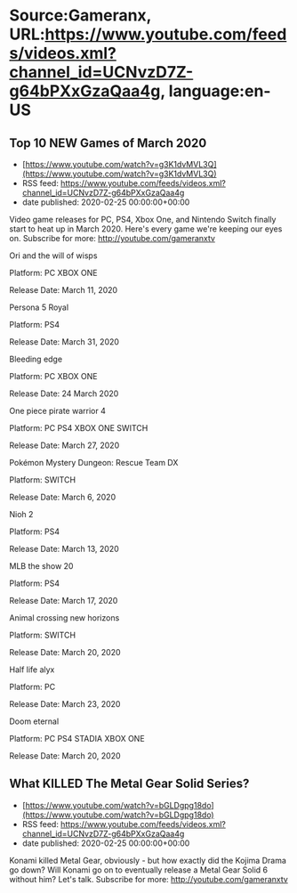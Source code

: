 # Source:Gameranx, URL:https://www.youtube.com/feeds/videos.xml?channel_id=UCNvzD7Z-g64bPXxGzaQaa4g, language:en-US

## Top 10 NEW Games of March 2020
 - [https://www.youtube.com/watch?v=g3K1dvMVL3Q](https://www.youtube.com/watch?v=g3K1dvMVL3Q)
 - RSS feed: https://www.youtube.com/feeds/videos.xml?channel_id=UCNvzD7Z-g64bPXxGzaQaa4g
 - date published: 2020-02-25 00:00:00+00:00

Video game releases for PC, PS4, Xbox One, and Nintendo Switch finally start to heat up in March 2020. Here's every game we're keeping our eyes on.
Subscribe for more: http://youtube.com/gameranxtv

Ori and the will of wisps 

Platform: PC XBOX ONE

Release Date: March 11, 2020



Persona 5 Royal

Platform: PS4

Release Date: March 31, 2020



Bleeding edge

Platform: PC XBOX ONE

Release Date: 24 March 2020



One piece pirate warrior 4

Platform: PC PS4 XBOX ONE SWITCH

Release Date: March 27, 2020



Pokémon Mystery Dungeon: Rescue Team DX

Platform: SWITCH

Release Date: March 6, 2020



Nioh 2

Platform: PS4

Release Date: March 13, 2020



MLB the show 20

Platform: PS4

Release Date: March 17, 2020



Animal crossing new horizons

Platform: SWITCH

Release Date: March 20, 2020



Half life alyx 

Platform: PC

Release Date: March 23, 2020



Doom eternal

Platform: PC PS4 STADIA XBOX ONE

Release Date: March 20, 2020

## What KILLED The Metal Gear Solid Series?
 - [https://www.youtube.com/watch?v=bGLDgpg18do](https://www.youtube.com/watch?v=bGLDgpg18do)
 - RSS feed: https://www.youtube.com/feeds/videos.xml?channel_id=UCNvzD7Z-g64bPXxGzaQaa4g
 - date published: 2020-02-25 00:00:00+00:00

Konami killed Metal Gear, obviously - but how exactly did the Kojima Drama go down? Will Konami go on to eventually release a Metal Gear Solid 6 without him? Let's talk.
Subscribe for more: http://youtube.com/gameranxtv

